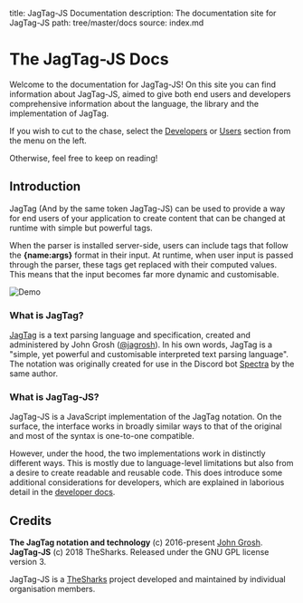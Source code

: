 title: JagTag-JS Documentation
description: The documentation site for JagTag-JS
path: tree/master/docs
source: index.md

# The JagTag-JS Docs

Welcome to the documentation for JagTag-JS! On this site you can find information about JagTag-JS, aimed to give both end users and developers comprehensive information about the language, the library and the implementation of JagTag.

If you wish to cut to the chase, select the [Developers](/developers/intro) or [Users](/users/intro) section from the menu on the left.

Otherwise, feel free to keep on reading!

## Introduction

JagTag (And by the same token JagTag-JS) can be used to provide a way for end users of your application to create content that can be changed at runtime with simple but powerful tags.

When the parser is installed server-side, users can include tags that follow the **{name:args}** format in their input. At runtime, when user input is passed through the parser, these tags get replaced with their computed values. This means that the input becomes far more dynamic and customisable.

![Demo](img/demo.gif)

### What is JagTag?

[JagTag](https://github.com/jagrosh/JagTag) is a text parsing language and specification, created and administered by John Grosh ([@jagrosh](https://github.com/jagrosh)). In his own words, JagTag is a "simple, yet powerful and customisable interpreted text parsing language". The notation was originally created for use in the Discord bot [Spectra](https://github.com/jagrosh/Spectra) by the same author.

### What is JagTag-JS?

JagTag-JS is a JavaScript implementation of the JagTag notation. On the surface, the interface works in broadly similar ways to that of the original and most of the syntax is one-to-one compatible.

However, under the hood, the two implementations work in distinctly different ways. This is mostly due to language-level limitations but also from a desire to create readable and reusable code. This does introduce some additional considerations for developers, which are explained in laborious detail in the [developer docs](/developers).

## Credits

**The JagTag notation and technology** (c) 2016-present [John Grosh](https://jagrosh.com).<br/>
**JagTag-JS** (c) 2018 TheSharks. Released under the GNU GPL license version 3.

JagTag-JS is a [TheSharks](https://github.com/TheSharks) project developed and maintained by individual organisation members.
